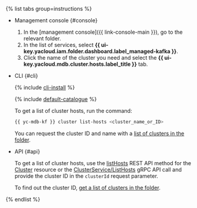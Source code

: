 {% list tabs group=instructions %}

- Management console {#console}

  1. In the [management console]({{ link-console-main }}), go to the relevant folder.
  1. In the list of services, select **{{ ui-key.yacloud.iam.folder.dashboard.label_managed-kafka }}**.
  1. Click the name of the cluster you need and select the **{{ ui-key.yacloud.mdb.cluster.hosts.label_title }}** tab.

- CLI {#cli}

  {% include [cli-install](../../cli-install.md) %}

  {% include [default-catalogue](../../default-catalogue.md) %}

  To get a list of cluster hosts, run the command:

  ```bash
  {{ yc-mdb-kf }} cluster list-hosts <cluster_name_or_ID>
  ```

  You can request the cluster ID and name with a [list of clusters in the folder](../../../managed-kafka/operations/cluster-list.md#list-clusters).

- API {#api}

  To get a list of cluster hosts, use the [listHosts](../../../managed-kafka/api-ref/Cluster/listHosts.md) REST API method for the [Cluster](../../../managed-kafka/api-ref/Cluster/index.md) resource or the [ClusterService/ListHosts](../../../managed-kafka/api-ref/grpc/Cluster/listHosts.md) gRPC API call and provide the cluster ID in the `clusterId` request parameter.

  To find out the cluster ID, [get a list of clusters in the folder](../../../managed-kafka/operations/cluster-list.md#list-clusters).

{% endlist %}
